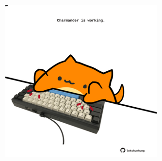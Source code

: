 <!-- built at 09/09/2021, 11:01:54 UTC -->
<p align="center">
  <img width="500" height="500" src="./ReadmeImage.svg">
</p>

